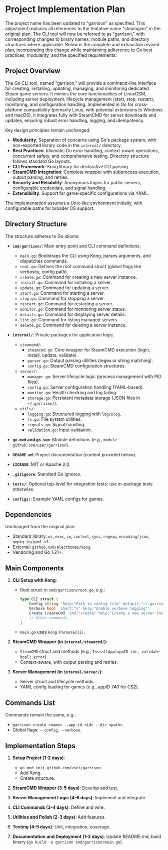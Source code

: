 # Project Implementation Plan

The project name has been updated to "garrison" as specified. This adjustment replaces all references to the tentative name "steamgsm" in the original plan. The CLI tool will now be referred to as "garrison," with corresponding changes to binary names, module paths, and directory structures where applicable. Below is the complete and exhaustive revised plan, incorporating this change while maintaining adherence to Go best practices, modularity, and the specified requirements.

## Project Overview

The Go CLI tool, named "garrison," will provide a command-line interface for creating, installing, updating, managing, and monitoring dedicated Steam game servers. It mimics the core functionalities of LinuxGSM, including server deployment, lifecycle management (start, stop, restart), monitoring, and configuration handling. Implemented in Go for cross-platform compatibility (primarily Linux, with potential extensions to Windows and macOS), it integrates fully with SteamCMD for server downloads and updates, ensuring robust error handling, logging, and idempotency.

Key design principles remain unchanged:

- **Modularity**: Separation of concerns using Go's package system, with non-exported library code in the `internal/` directory.
- **Best Practices**: Idiomatic Go error handling, context-aware operations, concurrent safety, and comprehensive testing. Directory structure follows standard Go layouts.
- **CLI Framework**: Kong library for declarative CLI parsing.
- **SteamCMD Integration**: Complete wrapper with subprocess execution, output parsing, and retries.
- **Security and Reliability**: Anonymous logins for public servers, configurable credentials, and signal handling.
- **Extensibility**: Support for game-specific configurations via YAML.

The implementation assumes a Unix-like environment initially, with configurable paths for broader OS support.

## Directory Structure

The structure adheres to Go idioms:

- **`cmd/garrison/`**: Main entry point and CLI command definitions.
  - `main.go`: Bootstraps the CLI using Kong, parses arguments, and dispatches commands.
  - `root.go`: Defines the root command struct (global flags like verbosity, config path).
  - `create.go`: Command for creating a new server instance.
  - `install.go`: Command for installing a server.
  - `update.go`: Command for updating a server.
  - `start.go`: Command for starting a server.
  - `stop.go`: Command for stopping a server.
  - `restart.go`: Command for restarting a server.
  - `monitor.go`: Command for monitoring server status.
  - `details.go`: Command for displaying server details.
  - `list.go`: Command for listing managed servers.
  - `delete.go`: Command for deleting a server instance.

- **`internal/`**: Private packages for application logic.
  - `steamcmd/`:
    - `steamcmd.go`: Core wrapper for SteamCMD execution (login, install, update, validate).
    - `parser.go`: Output parsing utilities (regex or string matching).
    - `config.go`: SteamCMD configuration structures.
  - `server/`:
    - `manager.go`: Server lifecycle logic (process management with PID files).
    - `config.go`: Server configuration handling (YAML-based).
    - `monitor.go`: Health checking and log tailing.
    - `storage.go`: Persistent metadata storage (JSON files in `~/.garrison/`).
  - `utils/`:
    - `logging.go`: Structured logging with `log/slog`.
    - `fs.go`: File system utilities.
    - `signals.go`: Signal handling.
    - `validation.go`: Input validation.

- **`go.mod` and `go.sum`**: Module definitions (e.g., `module github.com/user/garrison`).
- **`README.md`**: Project documentation (content provided below).
- **`LICENSE`**: MIT or Apache 2.0.
- **`.gitignore`**: Standard Go ignores.
- **`tests/`**: Optional top-level for integration tests; use in-package tests otherwise.
- **`configs/`**: Example YAML configs for games.

## Dependencies

Unchanged from the original plan:

- Standard library: `os`, `exec`, `io`, `context`, `sync`, `regexp`, `encoding/json`, `gopkg.in/yaml.v3`.
- External: `github.com/alecthomas/kong`.
- Vendoring and Go 1.21+.

## Main Components

1. **CLI Setup with Kong**:
   - Root struct in `cmd/garrison/root.go`, e.g.:

     ```go
     type CLI struct {
         Config string `help:"Path to config file" default:"~/.garrison/config.yaml"`
         Verbose bool `short:"v" help:"Enable verbose logging"`
         Create CreateCmd `cmd:"create" help:"Create a new server instance"`
         // Other commands...
     }
     ```

   - `main.go` uses `kong.Parse(&cli)`.

2. **SteamCMD Wrapper (in `internal/steamcmd/`)**:
   - `SteamCMD` struct and methods (e.g., `InstallApp(appID int, validate bool) error`).
   - Context-aware, with output parsing and retries.

3. **Server Management (in `internal/server/`)**:
   - Server struct and lifecycle methods.
   - YAML config loading for games (e.g., appID 740 for CS2).

## Commands List

Commands remain the same, e.g.:

- `garrison create <name> --app-id <id> --dir <path>`.
- Global flags: `--config`, `--verbose`.

## Implementation Steps

1. **Setup Project (1-2 days)**:
   - `go mod init github.com/user/garrison`.
   - Add Kong.
   - Create structure.

2. **SteamCMD Wrapper (3-5 days)**: Develop and test.

3. **Server Management Logic (4-6 days)**: Implement and integrate.

4. **CLI Commands (3-4 days)**: Define and wire.

5. **Utilities and Polish (2-3 days)**: Add features.

6. **Testing (4-5 days)**: Unit, integration, coverage.

7. **Documentation and Deployment (1-2 days)**: Update README.md, build binary (`go build -o garrison cmd/garrison/main.go`).
